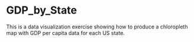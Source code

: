 # GDP_by_State
This is a data visualization exercise showing how to produce a chloropleth map with GDP per capita data for each US state.
